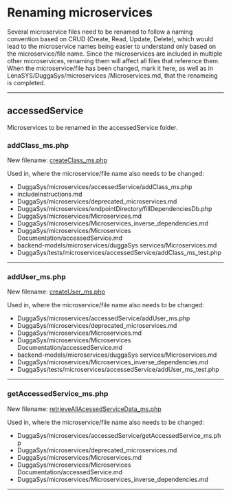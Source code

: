 # Renaming microservices
Several microservice files need to be renamed to follow a naming convention based on CRUD (Create, Read, Update, Delete), which would lead to the microservice names being easier to understand only based on the microservice/file name.
Since the microservices are included in multiple other microservices, renaming them will affect all files that reference them.
When the microservice/file has been changed, mark it here, as well as in LenaSYS/DuggaSys/microservices
/Microservices.md, that the renameing is completed.

---

## accessedService
Microservices to be renamed in the accessedService folder.

### addClass_ms.php
New filename: <ins>createClass_ms.php</ins>

Used in, where the microservice/file name also needs to be changed:
- DuggaSys/microservices/accessedService/addClass_ms.php
- includeInstructions.md
- DuggaSys/microservices/deprecated_microservices.md
- DuggaSys/microservices/endpointDirectory/fillDependenciesDb.php
- DuggaSys/microservices/Microservices.md
- DuggaSys/microservices/Microservices_inverse_dependencies.md
- DuggaSys/microservices/Microservices Documentation/accessedService.md
- backend-models/microservices/duggaSys services/Microservices.md
- DuggaSys/tests/microservices/accessedService/addClass_ms_test.php

---

### addUser_ms.php
New filename: <ins>createUser_ms.php</ins>

Used in, where the microservice/file name also needs to be changed:
- DuggaSys/microservices/accessedService/addUser_ms.php
- DuggaSys/microservices/deprecated_microservices.md
- DuggaSys/microservices/Microservices.md
- DuggaSys/microservices/Microservices Documentation/accessedService.md
- backend-models/microservices/duggaSys services/Microservices.md
- DuggaSys/microservices/Microservices_inverse_dependencies.md
- DuggaSys/tests/microservices/accessedService/addUser_ms_test.php

---

### getAccessedService_ms.php
New filename: <ins>retrieveAllAcessedServiceData_ms.php</ins>

Used in, where the microservice/file name also needs to be changed:
- DuggaSys/microservices/accessedService/getAccessedService_ms.php
- DuggaSys/microservices/deprecated_microservices.md
- DuggaSys/microservices/Microservices.md
- DuggaSys/microservices/Microservices Documentation/accessedService.md
- DuggaSys/microservices/Microservices_inverse_dependencies.md

---